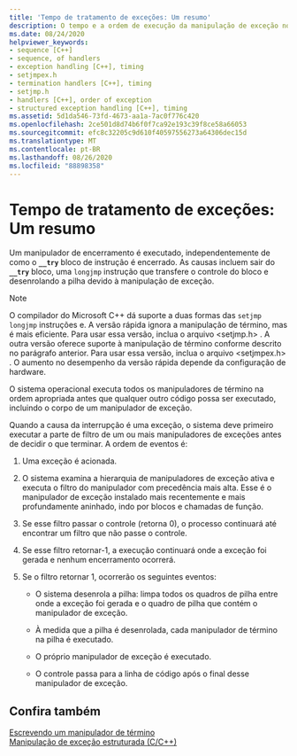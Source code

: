 ```yaml
---
title: 'Tempo de tratamento de exceções: Um resumo'
description: O tempo e a ordem de execução da manipulação de exceção no Microsoft C++.
ms.date: 08/24/2020
helpviewer_keywords:
- sequence [C++]
- sequence, of handlers
- exception handling [C++], timing
- setjmpex.h
- termination handlers [C++], timing
- setjmp.h
- handlers [C++], order of exception
- structured exception handling [C++], timing
ms.assetid: 5d1da546-73fd-4673-aa1a-7ac0f776c420
ms.openlocfilehash: 2ce501d8d74b6f0f7ca92e193c39f8ce58a66053
ms.sourcegitcommit: efc8c32205c9d610f40597556273a64306dec15d
ms.translationtype: MT
ms.contentlocale: pt-BR
ms.lasthandoff: 08/26/2020
ms.locfileid: "88898358"
---
```

# <a name="timing-of-exception-handling-a-summary"></a>Tempo de tratamento de exceções: Um resumo

Um manipulador de encerramento é executado, independentemente de como o **`__try`** bloco de instrução é encerrado. As causas incluem sair do **`__try`** bloco, uma `longjmp` instrução que transfere o controle do bloco e desenrolando a pilha devido à manipulação de exceção.

> [!NOTE]
> O compilador do Microsoft C++ dá suporte a duas formas das `setjmp` `longjmp` instruções e. A versão rápida ignora a manipulação de término, mas é mais eficiente. Para usar essa versão, inclua o arquivo \<setjmp.h> . A outra versão oferece suporte à manipulação de término conforme descrito no parágrafo anterior. Para usar essa versão, inclua o arquivo \<setjmpex.h> . O aumento no desempenho da versão rápida depende da configuração de hardware.

O sistema operacional executa todos os manipuladores de término na ordem apropriada antes que qualquer outro código possa ser executado, incluindo o corpo de um manipulador de exceção.

Quando a causa da interrupção é uma exceção, o sistema deve primeiro executar a parte de filtro de um ou mais manipuladores de exceções antes de decidir o que terminar. A ordem de eventos é:

1. Uma exceção é acionada.

1. O sistema examina a hierarquia de manipuladores de exceção ativa e executa o filtro do manipulador com precedência mais alta. Esse é o manipulador de exceção instalado mais recentemente e mais profundamente aninhado, indo por blocos e chamadas de função.

1. Se esse filtro passar o controle (retorna 0), o processo continuará até encontrar um filtro que não passe o controle.

1. Se esse filtro retornar-1, a execução continuará onde a exceção foi gerada e nenhum encerramento ocorrerá.

1. Se o filtro retornar 1, ocorrerão os seguintes eventos:

   - O sistema desenrola a pilha: limpa todos os quadros de pilha entre onde a exceção foi gerada e o quadro de pilha que contém o manipulador de exceção.

   - À medida que a pilha é desenrolada, cada manipulador de término na pilha é executado.

   - O próprio manipulador de exceção é executado.

   - O controle passa para a linha de código após o final desse manipulador de exceção.

## <a name="see-also"></a>Confira também

[Escrevendo um manipulador de término](../cpp/writing-a-termination-handler.md)<br/>
[Manipulação de exceção estruturada (C/C++)](../cpp/structured-exception-handling-c-cpp.md)
